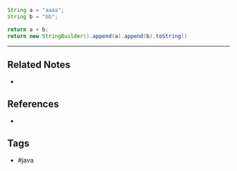 
```java
String a = "aaaa";
String b = "bb";

return a + b;
return new StringBuilder().append(a).append(b).toString()
```

---
## Related Notes
- 

## References
- 

## Tags
- #java 
